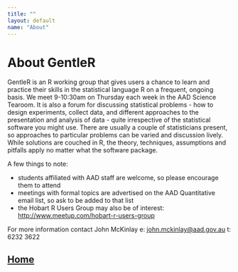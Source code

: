 ```yaml
---
title: ""
layout: default
name: "About"
---
```


# About GentleR 

GentleR is an R working group that gives users a chance to learn and practice their skills in the statistical language R on a frequent, ongoing basis. We meet 9-10:30am on Thursday each week in the AAD Science Tearoom. It is also a forum for discussing statistical problems - how to design experiments, collect data, and different approaches to the presentation and analysis of data - quite irrespective of the statistical software you might use. There are usually a couple of statisticians present, so approaches to particular problems can be varied and discussion lively. While solutions are couched in R, the theory, techniques, assumptions and pitfalls apply no matter what the software package.

A few things to note:  
- students affiliated with AAD staff are welcome, so please encourage them to attend  
- meetings with formal topics are advertised on the AAD Quantitative email list, so ask to be added to that list  
- the Hobart R Users Group may also be of interest: http://www.meetup.com/hobart-r-users-group  

For more information contact John McKinlay e: <john.mckinlay@aad.gov.au> t: 6232 3622 

## [Home]()
